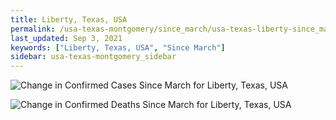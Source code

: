 ```yaml
---
title: Liberty, Texas, USA
permalink: /usa-texas-montgomery/since_march/usa-texas-liberty-since_march.html
last_updated: Sep 3, 2021
keywords: ["Liberty, Texas, USA", "Since March"]
sidebar: usa-texas-montgomery_sidebar
---
```


![Change in Confirmed Cases Since March for Liberty, Texas, USA](/covid_tracker/images/graphs/usa-texas-liberty-delta_confirmed-since_march_graph.png)

![Change in Confirmed Deaths Since March for Liberty, Texas, USA](/covid_tracker/images/graphs/usa-texas-liberty-delta_deaths-since_march_graph.png)

